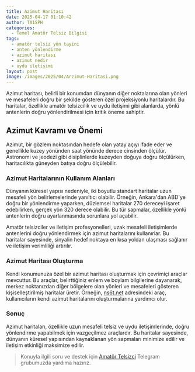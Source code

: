 ```yaml
---
title: Azimut Haritası
date: 2025-04-17 01:10:42
author: TA1SPH
categories:
  - Temel Amatör Telsiz Bilgisi
tags:
  - amatör telsiz yön tayini
  - anten yönlendirme
  - azimut haritası
  - azimut nedir
  - uydu iletişimi
layout: post
image: /images/2025/04/Arzimut-Haritasi.png
---
```

Azimut haritası, belirli bir konumdan dünyanın diğer noktalarına olan yönleri ve mesafeleri doğru bir şekilde gösteren özel projeksiyonlu haritalardır. Bu haritalar, özellikle amatör telsizcilik ve uydu iletişimi gibi alanlarda, yönlü antenlerin doğru yönlendirilmesi için kritik öneme sahiptir.

## **Azimut Kavramı ve Önemi**

Azimut, bir gözlem noktasından hedefe olan yatay açıyı ifade eder ve genellikle kuzey yönünden saat yönünde derece cinsinden ölçülür. Astronomi ve jeodezi gibi disiplinlerde kuzeyden doğuya doğru ölçülürken, haritacılıkta güneyden batıya doğru ölçülebilir.

### **Azimut Haritalarının Kullanım Alanları**

Dünyanın küresel yapısı nedeniyle, iki boyutlu standart haritalar uzun mesafeli yön belirlemelerinde yanıltıcı olabilir. Örneğin, Ankara'dan ABD'ye doğru bir yönlendirme yaparken, düzlemsel haritalar 270 dereceyi işaret edebilirken, gerçek yön 320 derece olabilir. Bu tür sapmalar, özellikle yönlü antenlerin doğru ayarlanmasında sorunlara yol açabilir.

Amatör telsizciler ve iletişim profesyonelleri, uzak mesafeli iletişimlerde antenlerini doğru yönlendirmek için azimut haritalarını kullanırlar. Bu haritalar sayesinde, sinyalin hedef noktaya en kısa yoldan ulaşması sağlanır ve iletişim verimliliği artırılır.

### **Azimut Haritası Oluşturma**

Kendi konumunuza özel bir azimut haritası oluşturmak için çevrimiçi araçlar mevcuttur. Bu araçlar, belirttiğiniz enlem ve boylam bilgilerine dayanarak, merkez noktanızdan diğer bölgelere olan yönleri ve mesafeleri gösteren kişiselleştirilmiş haritalar üretir. Örneğin, [ns6t.net](https://ns6t.net/azimuth/azimuth.html) adresindeki araç, kullanıcıların kendi azimut haritalarını oluşturmalarına yardımcı olur.

### **Sonuç**

Azimut haritaları, özellikle uzun mesafeli telsiz ve uydu iletişimlerinde, doğru yönlendirme yapabilmek için vazgeçilmez araçlardır. Bu haritalar sayesinde, dünyanın küresel yapısından kaynaklanan yön sapmaları minimize edilir ve iletişim etkinliği maksimize edilir.

> Konuyla ilgili soru ve destek için [Amatör Telsizci](https://t.me/amatortelsizci) Telegram grubumuzda yardıma hazırız.
